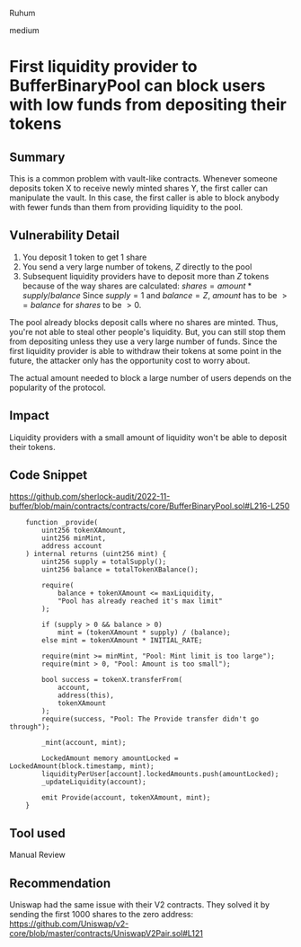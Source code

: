Ruhum

medium

# First liquidity provider to BufferBinaryPool can block users with low funds from depositing their tokens

## Summary
This is a common problem with vault-like contracts. Whenever someone deposits token X to receive newly minted shares Y, the first caller can manipulate the vault. In this case, the first caller is able to block anybody with fewer funds than them from providing liquidity to the pool.

## Vulnerability Detail
1. You deposit 1 token to get 1 share
2. You send a very large number of tokens, $Z$ directly to the pool
3. Subsequent liquidity providers have to deposit more than $Z$ tokens because of the way shares are calculated:
$shares = amount * supply / balance$ Since $supply = 1$ and $balance = Z$, $amount$ has to be $>= balance$ for $shares$ to be $>0$. 

The pool already blocks deposit calls where no shares are minted. Thus, you're not able to steal other people's liquidity. But, you can still stop them from depositing unless they use a very large number of funds. Since the first liquidity provider is able to withdraw their tokens at some point in the future, the attacker only has the opportunity cost to worry about.

The actual amount needed to block a large number of users depends on the popularity of the protocol. 

## Impact
Liquidity providers with a small amount of liquidity won't be able to deposit their tokens.

## Code Snippet
https://github.com/sherlock-audit/2022-11-buffer/blob/main/contracts/contracts/core/BufferBinaryPool.sol#L216-L250

```sol
    function _provide(
        uint256 tokenXAmount,
        uint256 minMint,
        address account
    ) internal returns (uint256 mint) {
        uint256 supply = totalSupply();
        uint256 balance = totalTokenXBalance();

        require(
            balance + tokenXAmount <= maxLiquidity,
            "Pool has already reached it's max limit"
        );

        if (supply > 0 && balance > 0)
            mint = (tokenXAmount * supply) / (balance);
        else mint = tokenXAmount * INITIAL_RATE;

        require(mint >= minMint, "Pool: Mint limit is too large");
        require(mint > 0, "Pool: Amount is too small");

        bool success = tokenX.transferFrom(
            account,
            address(this),
            tokenXAmount
        );
        require(success, "Pool: The Provide transfer didn't go through");

        _mint(account, mint);

        LockedAmount memory amountLocked = LockedAmount(block.timestamp, mint);
        liquidityPerUser[account].lockedAmounts.push(amountLocked);
        _updateLiquidity(account);

        emit Provide(account, tokenXAmount, mint);
    }
```
## Tool used

Manual Review

## Recommendation
Uniswap had the same issue with their V2 contracts. They solved it by sending the first 1000 shares to the zero address: https://github.com/Uniswap/v2-core/blob/master/contracts/UniswapV2Pair.sol#L121
